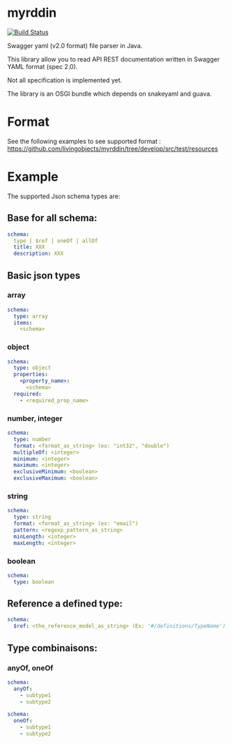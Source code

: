 myrddin
=======

[![Build Status](https://api.travis-ci.org/livingobjects/myrddin.png)](https://travis-ci.org/livingobjects/myrddin)

Swagger yaml (v2.0 format) file parser in Java.

This library allow you to read API REST documentation written in Swagger YAML format (spec 2.0).

Not all specification is implemented yet.

The library is an OSGI bundle which depends on snakeyaml and guava.

# Format

See the following examples to see supported format : https://github.com/livingobjects/myrddin/tree/develop/src/test/resources

# Example

The supported Json schema types are:

## Base for all schema:

```yaml
schema:
  type | $ref | oneOf | allOf
  title: XXX
  description: XXX
```

## Basic json types

### array

```yaml
schema:
  type: array
  items:
    <schema>
```

### object

```yaml
schema:
  type: object
  properties:
    <property_name>:
      <schema>
  required:
    - <required_prop_name>
```

### number, integer

```yaml
schema:
  type: number
  format: <format_as_string> (ex: "int32", "double")
  multipleOf: <integer>
  minimum: <integer>
  maximum: <integer>
  exclusiveMinimum: <boolean>
  exclusiveMaximum: <boolean>
```

### string

```yaml
schema:
  type: string
  format: <format_as_string> (ex: "email")
  pattern: <regexp_pattern_as_string>
  minLength: <integer>
  maxLength: <integer>
```

### boolean

```yaml
schema:
  type: boolean
```
  
## Reference a defined type:

```yaml
schema:
  $ref: <the_reference_model_as_string> (Ex: '#/definitions/TypeName')
```

## Type combinaisons:

### anyOf, oneOf

```yaml
schema:
  anyOf:
    - subtype1
    - subtype2
```

```yaml
schema:
  oneOf:
    - subtype1
    - subtype2
```

